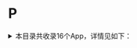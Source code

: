 # P
<details>
<summary>
本目录共收录16个App，详情见如下：
</summary>

- [pikpak](https://github.com/zirawell/R-Store/tree/main/Rule/QuanX/Adblock/App/P/pikpak)
- [pixiv](https://github.com/zirawell/R-Store/tree/main/Rule/QuanX/Adblock/App/P/pixiv)
- [平安口袋银行](https://github.com/zirawell/R-Store/tree/main/Rule/QuanX/Adblock/App/P/%E5%B9%B3%E5%AE%89%E5%8F%A3%E8%A2%8B%E9%93%B6%E8%A1%8C)
- [平安壹钱包](https://github.com/zirawell/R-Store/tree/main/Rule/QuanX/Adblock/App/P/%E5%B9%B3%E5%AE%89%E5%A3%B9%E9%92%B1%E5%8C%85)
- [平安好车主](https://github.com/zirawell/R-Store/tree/main/Rule/QuanX/Adblock/App/P/%E5%B9%B3%E5%AE%89%E5%A5%BD%E8%BD%A6%E4%B8%BB)
- [平安证券](https://github.com/zirawell/R-Store/tree/main/Rule/QuanX/Adblock/App/P/%E5%B9%B3%E5%AE%89%E8%AF%81%E5%88%B8)
- [拼多多](https://github.com/zirawell/R-Store/tree/main/Rule/QuanX/Adblock/App/P/%E6%8B%BC%E5%A4%9A%E5%A4%9A)
- [推送加](https://github.com/zirawell/R-Store/tree/main/Rule/QuanX/Adblock/App/P/%E6%8E%A8%E9%80%81%E5%8A%A0)
- [朴朴超市](https://github.com/zirawell/R-Store/tree/main/Rule/QuanX/Adblock/App/P/%E6%9C%B4%E6%9C%B4%E8%B6%85%E5%B8%82)
- [浦发银行](https://github.com/zirawell/R-Store/tree/main/Rule/QuanX/Adblock/App/P/%E6%B5%A6%E5%8F%91%E9%93%B6%E8%A1%8C)
- [浦大喜奔](https://github.com/zirawell/R-Store/tree/main/Rule/QuanX/Adblock/App/P/%E6%B5%A6%E5%A4%A7%E5%96%9C%E5%A5%94)
- [澎湃新闻](https://github.com/zirawell/R-Store/tree/main/Rule/QuanX/Adblock/App/P/%E6%BE%8E%E6%B9%83%E6%96%B0%E9%97%BB)
- [皮皮搞笑](https://github.com/zirawell/R-Store/tree/main/Rule/QuanX/Adblock/App/P/%E7%9A%AE%E7%9A%AE%E6%90%9E%E7%AC%91)
- [皮皮虾](https://github.com/zirawell/R-Store/tree/main/Rule/QuanX/Adblock/App/P/%E7%9A%AE%E7%9A%AE%E8%99%BE)
- [票根](https://github.com/zirawell/R-Store/tree/main/Rule/QuanX/Adblock/App/P/%E7%A5%A8%E6%A0%B9)
- [配音秀](https://github.com/zirawell/R-Store/tree/main/Rule/QuanX/Adblock/App/P/%E9%85%8D%E9%9F%B3%E7%A7%80)

</details>